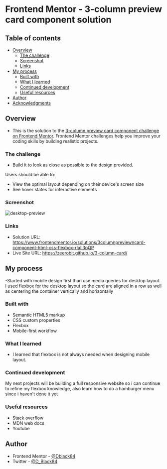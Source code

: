 # Frontend Mentor - 3-column preview card component solution


## Table of contents

- [Overview](#overview)
  - [The challenge](#the-challenge)
  - [Screenshot](#screenshot)
  - [Links](#links)
- [My process](#my-process)
  - [Built with](#built-with)
  - [What I learned](#what-i-learned)
  - [Continued development](#continued-development)
  - [Useful resources](#useful-resources)
- [Author](#author)
- [Acknowledgments](#acknowledgments)


## Overview

- This is the solution to the [3-column preview card component challenge on Frontend Mentor](https://www.frontendmentor.io/challenges/3column-preview-card-component-pH92eAR2-). Frontend Mentor challenges help you improve your coding skills by building realistic projects. 

### The challenge

- Build it to look as close as possible to the design provided.

Users should be able to:

- View the optimal layout depending on their device's screen size
- See hover states for interactive elements

### Screenshot

![desktop-preview](https://user-images.githubusercontent.com/49578782/134384819-70f369b4-a3ef-4402-80f1-c287b9bd0fe1.jpg)

### Links

- Solution URL: https://www.frontendmentor.io/solutions/3columnpreviewncard-component-html-css-flexbox-rIaIl3pQP
- Live Site URL: https://zeerobit.github.io/3-column-card/

## My process

-Started with mobile design first than use media queries for desktop layout. I used flexbox for the desktop layout so the card are aligned in a row as well as centering
the container vertically and horizontally 

### Built with

- Semantic HTML5 markup
- CSS custom properties
- Flexbox
- Mobile-first workflow


### What I learned

- I learned that flexbox is not always needed when designing mobile layout.


### Continued development

My next projects will be building a full responsive website so i can continue to refine my flexbox knowledge, also learn how to do a hamburger menu since i haven't done it yet

### Useful resources

- Stack overflow
- MDN web docs
- Youtube


## Author

- Frontend Mentor - [@Dblack84](https://www.frontendmentor.io/profile/Dblack84)
- Twitter - [@D_Black84](https://www.twitter.com/D_Black84)

